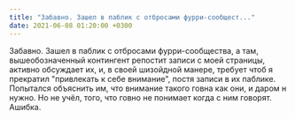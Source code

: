 ```yaml
---
title: "Забавно. Зашел в паблик с отбросами фурри-сообщест..."
date: 2021-06-08 01:20:00 +0300
---
```


Забавно. Зашел в паблик с отбросами фурри-сообщества, а там, вышеобозначенный контингент репостит записи с моей страницы, активно обсуждает их, и, в своей шизойдной манере, требует чтоб я прекратил "привлекать к себе внимание", постя записи в их паблике. Попытался объяснить им, что внимание такого говна как они, и даром н нужно. Но не учёл, того, что говно не понимает когда с ним говорят. Ашибка.

